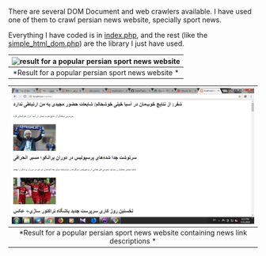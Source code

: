 There are several DOM Document and web crawlers available. 
I have used one of them to crawl persian news website, specially sport news.

Everything I have coded is in [index.php](httpsgithub.comSaeedTaghavicrawlerblobmasterindex.php), 
and the rest (like the [simple_html_dom.php](httpsgithub.comSaeedTaghavicrawlerblobmastersimple_html_dom.php)) 
are the library I just have used. 

| ![result for a popular persian sport news website](httpsgithub.comSaeedTaghavicrawlerblobmasterres.png)  |
| :--: |
| *Result for a popular persian sport news website * |
 
|  ![result + news link descriptions](https://github.com/SaeedTaghavi/crawler/blob/master/res+descrptn.png)  | 
| :--: |
| *Result for a popular persian sport news website containing news link descriptions * |